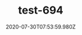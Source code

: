 ---
title: test-694
date: 2020-07-30T07:53:59.980Z
banner_subcontent: asdfsf
category: Guides & Toolkits
focus: Assessment of organisational approach
role: Sole trader
organisation_size: Micro (<10 employees)
industry: Science & Pharmaceuticals
content: Lorem ipsum dolor sit amet, consectetur adipiscing elit, sed do eiusmod tempor incididunt ut labore et dolore magna aliqua. Ut enim ad minim veniam, quis nostrud exercitation ullamco laboris nisi ut aliquip ex ea commodo consequat. Duis aute irure dolor in reprehenderit in voluptate velit esse cillum dolore eu fugiat nulla pariatur. Excepteur sint occaecat cupidatat non proident, sunt in culpa qui officia deserunt mollit anim id est laborum.
---
